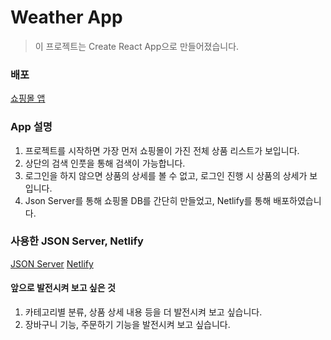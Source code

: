 # Weather App

> 이 프로젝트는 Create React App으로 만들어졌습니다.

### 배포

[쇼핑몰 앱](https://mellow-shop.netlify.app/)

### App 설명

1. 프로젝트를 시작하면 가장 먼저 쇼핑몰이 가진 전체 상품 리스트가 보입니다.
2. 상단의 검색 인풋을 통해 검색이 가능합니다.
3. 로그인을 하지 않으면 상품의 상세를 볼 수 없고, 로그인 진행 시 상품의 상세가 보입니다.
4. Json Server를 통해 쇼핑몰 DB를 간단히 만들었고, Netlify를 통해 배포하였습니다.

### 사용한 JSON Server, Netlify

[JSON Server](https://www.npmjs.com/package/json-server)
[Netlify](https://www.netlify.com/)

#### 앞으로 발전시켜 보고 싶은 것

1. 카테고리별 분류, 상품 상세 내용 등을 더 발전시켜 보고 싶습니다.
2. 장바구니 기능, 주문하기 기능을 발전시켜 보고 싶습니다.
